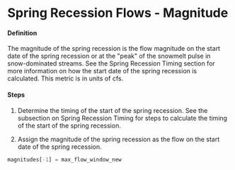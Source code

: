 # Spring Recession Flows - Magnitude

#### Definition

The magnitude of the spring recession is the flow magnitude on the start date of the spring recession or at the "peak" of the snowmelt pulse in snow-dominated streams. See the Spring Recession Timing section for more information on how the start date of the spring recession is calculated. This metric is in units of cfs. 

#### Steps

1. Determine the timing of the start of the spring recession. See the subsection on Spring Recession Timing for steps to calculate the timing of the start of the spring recession.

2. Assign the magnitude of the spring recession as the flow on the start date of the spring recession.
  ```py
  magnitudes[-1] = max_flow_window_new
  ```
